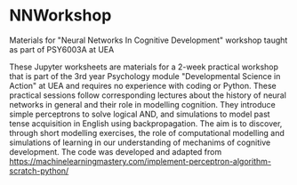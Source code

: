 # NNWorkshop
 Materials for "Neural Networks In Cognitive Development" workshop taught as part of PSY6003A at UEA

These Jupyter worksheets are materials for a 2-week practical workshop that is part of the 3rd year Psychology module "Developmental Science in Action" at UEA
and requires no experience with coding or Python. These practical sessions follow corresponding lectures about the history of neural networks in general
and their role in modelling cognition.
They introduce simple perceptrons to solve logical AND, and simulations to model past tense acquisition in English using backpropagation.
The aim is to discover, through short modelling exercises, the role of computational modelling and simulations of learning in our understanding of mechanims of cognitive development.
The code was developed and adapted from https://machinelearningmastery.com/implement-perceptron-algorithm-scratch-python/


